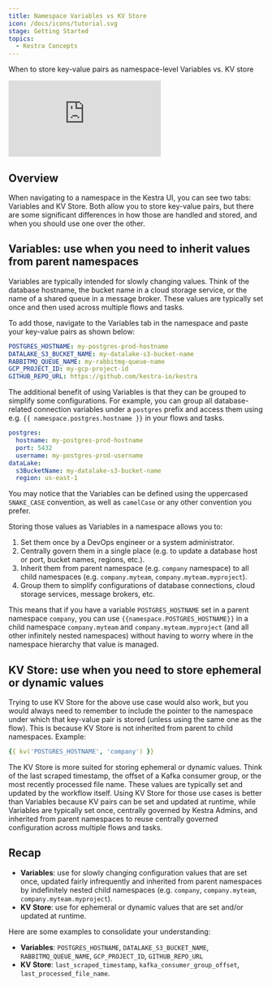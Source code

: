 ```yaml
---
title: Namespace Variables vs KV Store
icon: /docs/icons/tutorial.svg
stage: Getting Started
topics:
  - Kestra Concepts
---
```


When to store key-value pairs as namespace-level Variables vs. KV store

<div class="video-container">
  <iframe src="https://www.youtube.com/embed/fs86GLg-OGM?si=aKz38pdclO54Z2jh" title="YouTube video player" frameborder="0" allow="accelerometer; autoplay; clipboard-write; encrypted-media; gyroscope; picture-in-picture; web-share" referrerpolicy="strict-origin-when-cross-origin" allowfullscreen></iframe>
</div>

## Overview

When navigating to a namespace in the Kestra UI, you can see two tabs: Variables and KV Store. Both allow you to store key-value pairs, but there are some significant differences in how those are handled and stored, and when you should use one over the other.

## Variables: use when you need to inherit values from parent namespaces

Variables are typically intended for slowly changing values. Think of the database hostname, the bucket name in a cloud storage service, or the name of a shared queue in a message broker. These values are typically set once and then used across multiple flows and tasks.

To add those, navigate to the Variables tab in the namespace and paste your key-value pairs as shown below:

```yaml
POSTGRES_HOSTNAME: my-postgres-prod-hostname
DATALAKE_S3_BUCKET_NAME: my-datalake-s3-bucket-name
RABBITMQ_QUEUE_NAME: my-rabbitmq-queue-name
GCP_PROJECT_ID: my-gcp-project-id
GITHUB_REPO_URL: https://github.com/kestra-io/kestra
```

The additional benefit of using Variables is that they can be grouped to simplify some configurations. For example, you can group all database-related connection variables under a `postgres` prefix and access them using e.g. `{{ namespace.postgres.hostname }}` in your flows and tasks.

```yaml
postgres:
  hostname: my-postgres-prod-hostname
  port: 5432
  username: my-postgres-prod-username
dataLake:
  s3BucketName: my-datalake-s3-bucket-name
  region: us-east-1
```

You may notice that the Variables can be defined using the uppercased `SNAKE_CASE` convention, as well as `camelCase` or any other convention you prefer.

Storing those values as Variables in a namespace allows you to:
1. Set them once by a DevOps engineer or a system administrator.
2. Centrally govern them in a single place (e.g. to update a database host or port, bucket names, regions, etc.).
3. Inherit them from parent namespace (e.g. `company` namespace) to all child namespaces (e.g. `company.myteam`, `company.myteam.myproject`).
4. Group them to simplify configurations of database connections, cloud storage services, message brokers, etc.

This means that if you have a variable `POSTGRES_HOSTNAME` set in a parent namespace `company`, you can use `{{namespace.POSTGRES_HOSTNAME}}` in a child namespace `company.myteam` and `company.myteam.myproject` (and all other infinitely nested namespaces) without having to worry where in the namespace hierarchy that value is managed.

## KV Store: use when you need to store ephemeral or dynamic values

Trying to use KV Store for the above use case would also work, but you would always need to remember to include the pointer to the namespace under which that key-value pair is stored (unless using the same one as the flow). This is because KV Store is not inherited from parent to child namespaces. Example:

```yaml
{{ kv('POSTGRES_HOSTNAME', 'company') }}
```

The KV Store is more suited for storing ephemeral or dynamic values. Think of the last scraped timestamp, the offset of a Kafka consumer group, or the most recently processed file name. These values are typically set and updated by the workflow itself. Using KV Store for those use cases is better than Variables because KV pairs can be set and updated at runtime, while Variables are typically set once, centrally governed by Kestra Admins, and inherited from parent namespaces to reuse centrally governed configuration across multiple flows and tasks.

## Recap

- **Variables**: use for slowly changing configuration values that are set once, updated fairly infrequently and inherited from parent namespaces by indefinitely nested child namespaces (e.g. `company`, `company.myteam`, `company.myteam.myproject`).
- **KV Store**: use for ephemeral or dynamic values that are set and/or updated at runtime.

Here are some examples to consolidate your understanding:
- **Variables**: `POSTGRES_HOSTNAME`, `DATALAKE_S3_BUCKET_NAME`, `RABBITMQ_QUEUE_NAME`, `GCP_PROJECT_ID`, `GITHUB_REPO_URL`
- **KV Store**: `last_scraped_timestamp`, `kafka_consumer_group_offset`, `last_processed_file_name`.
